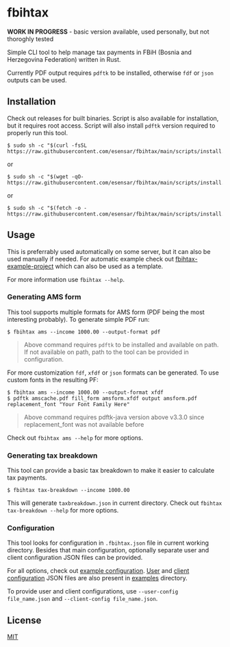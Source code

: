 # fbihtax

**WORK IN PROGRESS** - basic version available, used personally, but not thoroghly tested

Simple CLI tool to help manage tax payments in FBiH (Bosnia and Herzegovina Federation) written in Rust.

Currently PDF output requires `pdftk` to be installed, otherwise `fdf` or `json` outputs can be used.

## Installation

Check out releases for built binaries. Script is also available for installation, but it requires root access. Script will also install `pdftk` version required to properly run this tool.
```
$ sudo sh -c "$(curl -fsSL https://raw.githubusercontent.com/esensar/fbihtax/main/scripts/install.sh)"
```
or
```
$ sudo sh -c "$(wget -qO- https://raw.githubusercontent.com/esensar/fbihtax/main/scripts/install.sh)"
```
or
```
$ sudo sh -c "$(fetch -o - https://raw.githubusercontent.com/esensar/fbihtax/main/scripts/install.sh)"
```

## Usage

This is preferrably used automatically on some server, but it can also be used manually if needed. For automatic example check out [fbihtax-example-project](https://github.com/esensar/fbihtax-example-project) which can also be used as a template.

For more information use `fbihtax --help`.

### Generating AMS form

This tool supports multiple formats for AMS form (PDF being the most interesting probably). To generate simple PDF run:

```
$ fbihtax ams --income 1000.00 --output-format pdf
```
> Above command requires `pdftk` to be installed and available on path. If not available on path, path to the tool can be provided in configuration.

For more customization `fdf`, `xfdf` or `json` formats can be generated. To use custom fonts in the resulting PF:

```
$ fbihtax ams --income 1000.00 --output-format xfdf
$ pdftk amscache.pdf fill_form amsform.xfdf output amsform.pdf replacement_font "Your Font Family Here"
```
> Above command requires pdftk-java version above v3.3.0 since replacement_font was not available before

Check out `fbihtax ams --help` for more options.

### Generating tax breakdown

This tool can provide a basic tax breakdown to make it easier to calculate tax payments.

```
$ fbihtax tax-breakdown --income 1000.00
```

This will generate `taxbreakdown.json` in current directory. Check out `fbihtax tax-breakdown --help` for more options.

### Configuration

This tool looks for configuration in `.fbihtax.json` file in current working directory. Besides that main configuration, optionally separate user and client configuration JSON files can be provided.


For all options, check out [example configuration](examples/.fbihtax.json). [User](examples/user_info.json) and [client configuration](examples/client_config.json) JSON files are also present in [examples](examples) directory.

To provide user and client configurations, use `--user-config file_name.json` and `--client-config file_name.json`.

## License

[MIT](LICENSE)

